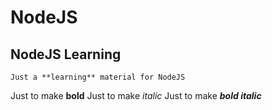 # NodeJS
## NodeJS Learning
```
Just a **learning** material for NodeJS
```
Just to make **bold**
Just to make *italic*
Just to make ***bold italic***
